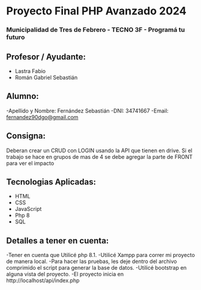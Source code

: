 # Proyecto Final PHP Avanzado 2024
### Municipalidad de Tres de Febrero - TECNO 3F - Programá tu futuro 

## Profesor / Ayudante:
- Lastra Fabio
- Román Gabriel Sebastián

## Alumno:
-Apellido y Nombre: Fernández Sebastián
-DNI: 34741667
-Email: fernandez90dgo@gmail.com

## Consigna:
Deberan crear un CRUD con LOGIN usando la API
   que tienen en drive.
   Si el trabajo se hace en grupos de mas de 4 se debe
   agregar la parte de FRONT para ver el impacto

## Tecnologias Aplicadas:

- HTML
- CSS
- JavaScript
- Php 8
- SQL

## Detalles a tener en cuenta:

-Tener en cuenta que Utilicé php 8.1.
-Utilicé Xampp para correr mi proyecto de manera local.
-Para hacer las pruebas, les deje dentro del archivo comprimido el script para generar la base de datos.
-Utilicé bootstrap en alguna vista del proyecto.
-El proyecto inicia en http://localhost/api/index.php